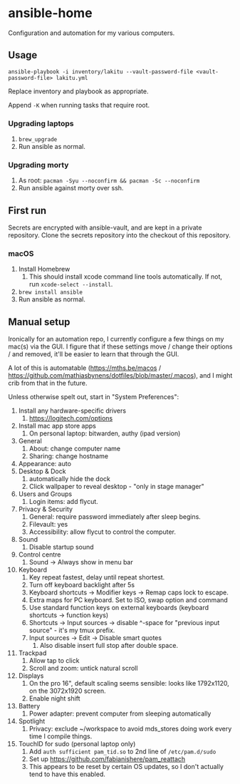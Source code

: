 # ansible-home

Configuration and automation for my various computers.

## Usage

```
ansible-playbook -i inventory/lakitu --vault-password-file <vault-password-file> lakitu.yml
```

Replace inventory and playbook as appropriate.

Append `-K` when running tasks that require root.

### Upgrading laptops

1. `brew_upgrade`
1. Run ansible as normal.

### Upgrading morty

1. As root: `pacman -Syu --noconfirm && pacman -Sc --noconfirm`
1. Run ansible against morty over ssh.

## First run

Secrets are encrypted with ansible-vault, and are kept in a private repository.
Clone the secrets repository into the checkout of this repository.

### macOS

1. Install Homebrew
   1. This should install xcode command line tools automatically. If not, run
      `xcode-select --install`.
1. `brew install ansible`
1. Run ansible as normal.

## Manual setup

Ironically for an automation repo, I currently configure a few things on my
mac(s) via the GUI. I figure that if these settings move / change their options
/ and removed, it'll be easier to learn that through the GUI.

A lot of this is automatable (<https://mths.be/macos> /
<https://github.com/mathiasbynens/dotfiles/blob/master/.macos>), and I might
crib from that in the future.

Unless otherwise spelt out, start in "System Preferences":

1. Install any hardware-specific drivers
   1. <https://logitech.com/options>
1. Install mac app store apps
   1. On personal laptop: bitwarden, authy (ipad version)
1. General
    1. About: change computer name
    1. Sharing: change hostname
1. Appearance: auto
1. Desktop & Dock
   1. automatically hide the dock
   1. Click wallpaper to reveal desktop - "only in stage manager"
1. Users and Groups
   1. Login items: add flycut.
1. Privacy & Security
   1. General: require password immediately after sleep begins.
   1. Filevault: yes
   1. Accessibility: allow flycut to control the computer.
1. Sound
   1. Disable startup sound
1. Control centre
   1. Sound -> Always show in menu bar
1. Keyboard
   1. Key repeat fastest, delay until repeat shortest.
   1. Turn off keyboard backlight after 5s
   1. Keyboard shortcuts -> Modifier keys -> Remap caps lock to escape.
   1. Extra maps for PC keyboard. Set to ISO, swap option and command
   1. Use standard function keys on external keyboards (keyboard shortcuts -> function keys)
   1. Shortcuts -> Input sources -> disable ^-space for "previous input source" -
      it's my tmux prefix.
   1. Input sources -> Edit -> Disable smart quotes
      1. Also disable insert full stop after double space.
1. Trackpad
   1. Allow tap to click
   1. Scroll and zoom: untick natural scroll
1. Displays
   1. On the pro 16", default scaling seems sensible: looks like 1792x1120, on
      the 3072x1920 screen.
   1. Enable night shift
1. Battery
   1. Power adapter: prevent computer from sleeping automatically
1. Spotlight
   1. Privacy: exclude ~/workspace to avoid mds_stores doing work every time I
      compile things.
1. TouchID for sudo (personal laptop only)
   1. Add `auth sufficient pam_tid.so` to 2nd line of `/etc/pam.d/sudo`
   1. Set up <https://github.com/fabianishere/pam_reattach>
   1. This appears to be reset by certain OS updates, so I don't actually tend
      to have this enabled.
